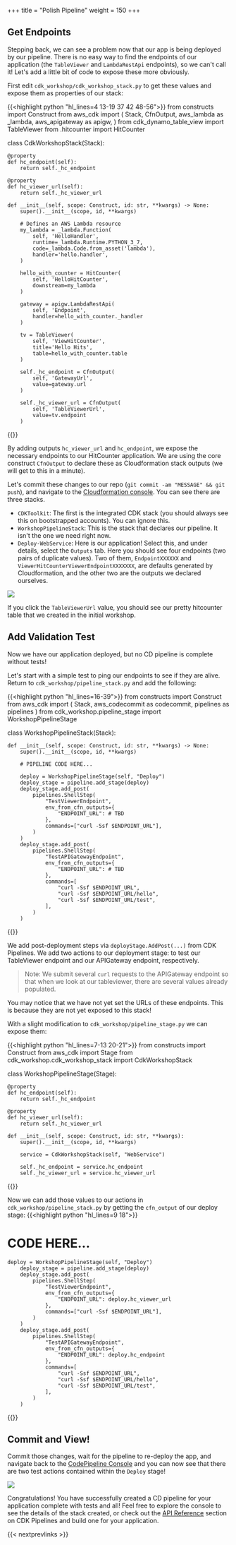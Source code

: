 +++
title = "Polish Pipeline"
weight = 150
+++

## Get Endpoints
Stepping back, we can see a problem now that our app is being deployed by our pipeline. There is no easy way to find the endpoints of our application (the `TableViewer` and `LambdaRestApi` endpoints), so we can't call it! Let's add a little bit of code to expose these more obviously.

First edit `cdk_workshop/cdk_workshop_stack.py` to get these values and expose them as properties of our stack:

{{<highlight python "hl_lines=4 13-19 37 42 48-56">}}
from constructs import Construct
from aws_cdk import (
    Stack,
    CfnOutput,
    aws_lambda as _lambda,
    aws_apigateway as apigw,
)
from cdk_dynamo_table_view import TableViewer
from .hitcounter import HitCounter

class CdkWorkshopStack(Stack):

    @property
    def hc_endpoint(self):
        return self._hc_endpoint

    @property
    def hc_viewer_url(self):
        return self._hc_viewer_url

    def __init__(self, scope: Construct, id: str, **kwargs) -> None:
        super().__init__(scope, id, **kwargs)

        # Defines an AWS Lambda resource
        my_lambda = _lambda.Function(
            self, 'HelloHandler',
            runtime=_lambda.Runtime.PYTHON_3_7,
            code=_lambda.Code.from_asset('lambda'),
            handler='hello.handler',
        )

        hello_with_counter = HitCounter(
            self, 'HelloHitCounter',
            downstream=my_lambda
        )

        gateway = apigw.LambdaRestApi(
            self, 'Endpoint',
            handler=hello_with_counter._handler
        )

        tv = TableViewer(
            self, 'ViewHitCounter',
            title='Hello Hits',
            table=hello_with_counter.table
        )

        self._hc_endpoint = CfnOutput(
            self, 'GatewayUrl',
            value=gateway.url
        )

        self._hc_viewer_url = CfnOutput(
            self, 'TableViewerUrl',
            value=tv.endpoint
        )

{{</highlight>}}

By adding outputs `hc_viewer_url` and `hc_endpoint`, we expose the necessary endpoints to our HitCounter application. We are using the core construct `CfnOutput` to declare these as Cloudformation stack outputs (we will get to this in a minute).

Let's commit these changes to our repo (`git commit -am "MESSAGE" && git push`), and navigate to the [Cloudformation console](https://console.aws.amazon.com/cloudformation). You can see there are three stacks.

* `CDKToolkit`: The first is the integrated CDK stack (you should always see this on bootstrapped accounts). You can ignore this.
* `WorkshopPipelineStack`: This is the stack that declares our pipeline. It isn't the one we need right now.
* `Deploy-WebService`: Here is our application! Select this, and under details, select the `Outputs` tab. Here you should see four endpoints (two pairs of duplicate values). Two of them, `EndpointXXXXXX` and `ViewerHitCounterViewerEndpointXXXXXXX`, are defaults generated by Cloudformation, and the other two are the outputs we declared ourselves.

![](./stack-outputs.png)

If you click the `TableViewerUrl` value, you should see our pretty hitcounter table that we created in the initial workshop.

## Add Validation Test
Now we have our application deployed, but no CD pipeline is complete without tests!

Let's start with a simple test to ping our endpoints to see if they are alive.
Return to `cdk_workshop/pipeline_stack.py` and add the following:

{{<highlight python "hl_lines=16-39">}}
from constructs import Construct
from aws_cdk import (
    Stack,
    aws_codecommit as codecommit,
    pipelines as pipelines
)
from cdk_workshop.pipeline_stage import WorkshopPipelineStage

class WorkshopPipelineStack(Stack):

    def __init__(self, scope: Construct, id: str, **kwargs) -> None:
        super().__init__(scope, id, **kwargs)

        # PIPELINE CODE HERE...

        deploy = WorkshopPipelineStage(self, "Deploy")
        deploy_stage = pipeline.add_stage(deploy)
        deploy_stage.add_post(
            pipelines.ShellStep(
                "TestViewerEndpoint",
                env_from_cfn_outputs={
                    "ENDPOINT_URL": # TBD
                },
                commands=["curl -Ssf $ENDPOINT_URL"],
            )
        )
        deploy_stage.add_post(
            pipelines.ShellStep(
                "TestAPIGatewayEndpoint",
                env_from_cfn_outputs={
                    "ENDPOINT_URL": # TBD
                },
                commands=[
                    "curl -Ssf $ENDPOINT_URL",
                    "curl -Ssf $ENDPOINT_URL/hello",
                    "curl -Ssf $ENDPOINT_URL/test",
                ],
            )
        )

{{</highlight>}}

We add post-deployment steps via `deployStage.AddPost(...)` from CDK Pipelines. We add two actions to our deployment stage: to test our TableViewer endpoint and our APIGateway endpoint, respectively.

> Note: We submit several `curl` requests to the APIGateway endpoint so that when we look at our tableviewer, there are several values already populated.

You may notice that we have not yet set the URLs of these endpoints. This is because they are not yet exposed to this stack!

With a slight modification to `cdk_workshop/pipeline_stage.py` we can expose them:

{{<highlight python "hl_lines=7-13 20-21">}}
from constructs import Construct
from aws_cdk import Stage
from cdk_workshop.cdk_workshop_stack import CdkWorkshopStack

class WorkshopPipelineStage(Stage):

    @property
    def hc_endpoint(self):
        return self._hc_endpoint

    @property
    def hc_viewer_url(self):
        return self._hc_viewer_url

    def __init__(self, scope: Construct, id: str, **kwargs):
        super().__init__(scope, id, **kwargs)

        service = CdkWorkshopStack(self, "WebService")

        self._hc_endpoint = service.hc_endpoint
        self._hc_viewer_url = service.hc_viewer_url

{{</highlight>}}

Now we can add those values to our actions in `cdk_workshop/pipeline_stack.py` by getting the `cfn_output` of our deploy stage:
{{<highlight python "hl_lines=9 18">}}
  # CODE HERE...

    deploy = WorkshopPipelineStage(self, "Deploy")
        deploy_stage = pipeline.add_stage(deploy)
        deploy_stage.add_post(
            pipelines.ShellStep(
                "TestViewerEndpoint",
                env_from_cfn_outputs={
                    "ENDPOINT_URL": deploy.hc_viewer_url
                },
                commands=["curl -Ssf $ENDPOINT_URL"],
            )
        )
        deploy_stage.add_post(
            pipelines.ShellStep(
                "TestAPIGatewayEndpoint",
                env_from_cfn_outputs={
                    "ENDPOINT_URL": deploy.hc_endpoint
                },
                commands=[
                    "curl -Ssf $ENDPOINT_URL",
                    "curl -Ssf $ENDPOINT_URL/hello",
                    "curl -Ssf $ENDPOINT_URL/test",
                ],
            )
        )

{{</highlight>}}

## Commit and View!
Commit those changes, wait for the pipeline to re-deploy the app, and navigate back to the [CodePipeline Console](https://console.aws.amazon.com/codesuite/codepipeline/pipelines) and you can now see that there are two test actions contained within the `Deploy` stage!

![](./pipeline-tests.png)

Congratulations! You have successfully created a CD pipeline for your application complete with tests and all! Feel free to explore the console to see the details of the stack created, or check out the [API Reference](https://docs.aws.amazon.com/cdk/api/latest/docs/aws-construct-library.html) section on CDK Pipelines and build one for your application.

{{< nextprevlinks >}}